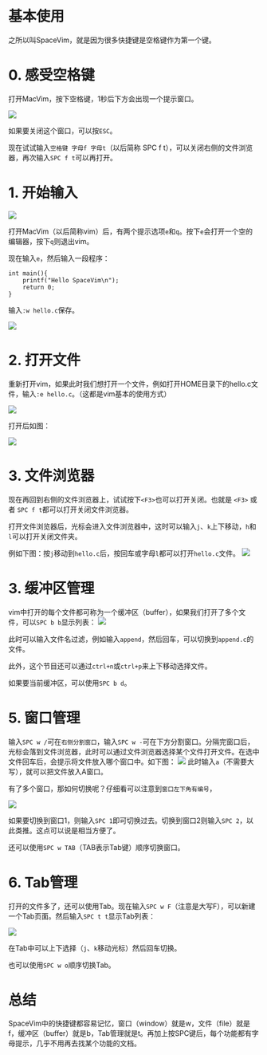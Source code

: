# 基本使用

之所以叫SpaceVim，就是因为很多快捷键是空格键<space>作为第一个键。

# 0. 感受空格键

打开MacVim，按下空格键，1秒后下方会出现一个提示窗口。

![](media/15148262930439.jpg)

如果要关闭这个窗口，可以按`ESC`。

现在试试输入`空格键 字母f 字母t`（以后简称 SPC f t），可以关闭右侧的文件浏览器，再次输入`SPC f t`可以再打开。

# 1. 开始输入

![](media/15148267857073.jpg)

打开MacVim（以后简称vim）后，有两个提示选项`e`和`q`。按下`e`会打开一个空的编辑器，按下`q`则退出vim。

现在输入`e`，然后输入一段程序：

```
int main(){
    printf("Hello SpaceVim\n");
    return 0;
}
```

输入`:w hello.c`保存。

![](media/15148271762929.jpg)


# 2. 打开文件

重新打开vim，如果此时我们想打开一个文件，例如打开HOME目录下的hello.c文件，输入`:e hello.c`。（这都是vim基本的使用方式）

![](media/15148272950394.jpg)

打开后如图：

![](media/15148274738594.jpg)



# 3. 文件浏览器


现在再回到右侧的文件浏览器上，试试按下`<F3>`也可以打开关闭。也就是 `<F3>` 或者 `SPC f t`都可以打开关闭文件浏览器。

打开文件浏览器后，光标会进入文件浏览器中，这时可以输入`j`、`k`上下移动，`h`和`l`可以打开关闭文件夹。

例如下图：按`j`移动到`hello.c`后，按回车或字母`l`都可以打开`hello.c`文件。
![](media/15148277916954.jpg)



# 3. 缓冲区管理

vim中打开的每个文件都可称为一个缓冲区（buffer），如果我们打开了多个文件，可以`SPC b b`显示列表：
![](media/15148282503848.jpg)

此时可以输入文件名过滤，例如输入`append`，然后回车，可以切换到`append.c`的文件。

此外，这个节目还可以通过`ctrl+n`或`ctrl+p`来上下移动选择文件。

如果要当前缓冲区，可以使用`SPC b d`。


# 5. 窗口管理

输入`SPC w /`可在`右侧分割窗口`，输入`SPC w -`可在下方分割窗口。分隔完窗口后，光标会落到文件浏览器，此时可以通过文件浏览器选择某个文件打开文件。在选中文件回车后，会提示将文件放入哪个窗口中。如下图：
![](media/15148287032674.jpg)
此时输入`a`（不需要大写），就可以把文件放入A窗口。

有了多个窗口，那如何切换呢？仔细看可以注意到`窗口左下角有编号`，

![](media/15148288190619.jpg)

如果要切换到窗口1，则输入`SPC 1`即可切换过去。切换到窗口2则输入`SPC 2`，以此类推。这点可以说是相当方便了。

还可以使用`SPC w TAB`（TAB表示Tab键）顺序切换窗口。

# 6. Tab管理

打开的文件多了，还可以使用Tab。现在输入`SPC w F`（注意是大写F），可以新建一个Tab页面。然后输入`SPC t t`显示Tab列表：

![](media/15148290780148.jpg)

在Tab中可以上下选择（`j`、`k`移动光标）然后回车切换。

也可以使用`SPC w o`顺序切换Tab。


# 总结

SpaceVim中的快捷键都容易记忆，窗口（window）就是w，文件（file）就是f，缓冲区（buffer）就是b，Tab管理就是t。再加上按SPC键后，每个功能都有字母提示，几乎不用再去找某个功能的文档。

